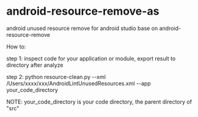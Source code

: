 # android-resource-remove-as
android unused resource remove for android studio base on android-resource-remove

How to:

step 1:
inspect code for your application or module, export result to directory after analyze 

step 2:
python resource-clean.py --xml /Users/xxxx/xxx/AndroidLintUnusedResources.xml --app your_code_directory

NOTE:
your_code_directory is your code directory, the parent directory of "src"
